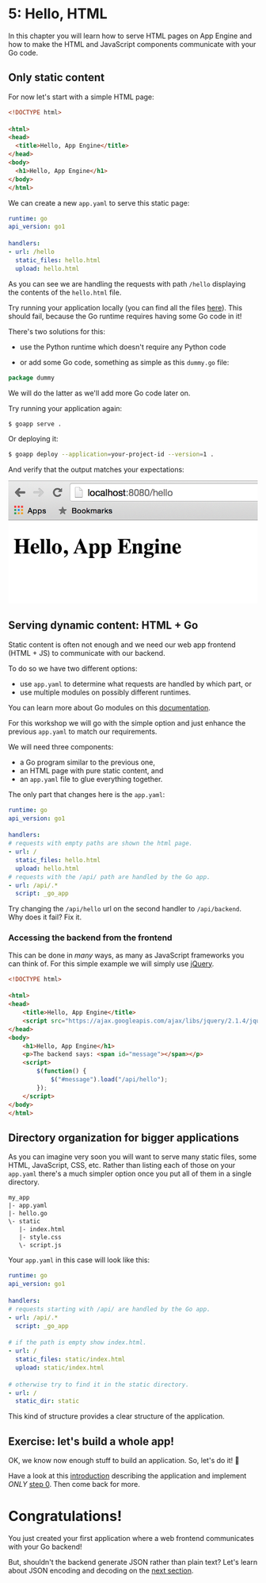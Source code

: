 # 5: Hello, HTML

In this chapter you will learn how to serve HTML pages on App Engine and how to
make the HTML and JavaScript components communicate with your Go code.

## Only static content

For now let's start with a simple HTML page:

[embedmd]:# (all_static/hello.html /.*DOCTYPE/ $)
```html
<!DOCTYPE html>

<html>
<head>
  <title>Hello, App Engine</title>
</head>
<body>
  <h1>Hello, App Engine</h1>
</body>
</html>
```

We can create a new `app.yaml` to serve this static page:

[embedmd]:# (all_static/app.yaml)
```yaml
runtime: go
api_version: go1

handlers:
- url: /hello
  static_files: hello.html
  upload: hello.html
```

As you can see we are handling the requests with path `/hello` displaying
the contents of the `hello.html` file.

Try running your application locally (you can find all the files
[here](./all_static)). This should fail, because the Go runtime requires
having some Go code in it!

There's two solutions for this:

- use the Python runtime which doesn't require any Python code

- or add some Go code, something as simple as this `dummy.go` file:

[embedmd]:# (all_static/dummy.go /package dummy/ $)
```go
package dummy
```

We will do the latter as we'll add more Go code later on.

Try running your application again:

```bash
$ goapp serve .
```

Or deploying it:

```bash
$ goapp deploy --application=your-project-id --version=1 .
```

And verify that the output matches your expectations:

![Hello, App Engine](screenshot.png)

## Serving dynamic content: HTML + Go

Static content is often not enough and we need our web app frontend (HTML + JS)
to communicate with our backend.

To do so we have two different options:

- use `app.yaml` to determine what requests are handled by which part, or
- use multiple modules on possibly different runtimes.

You can learn more about Go modules on this
[documentation](https://cloud.google.com/appengine/docs/go/modules/).

For this workshop we will go with the simple option and just enhance the
previous `app.yaml` to match our requirements.

We will need three components:

- a Go program similar to the previous one,
- an HTML page with pure static content, and
- an `app.yaml` file to glue everything together.

The only part that changes here is the `app.yaml`:

[embedmd]:# (mixed_content/app.yaml)
```yaml
runtime: go
api_version: go1

handlers:
# requests with empty paths are shown the html page.
- url: /
  static_files: hello.html
  upload: hello.html
# requests with the /api/ path are handled by the Go app.
- url: /api/.*
  script: _go_app
```

Try changing the `/api/hello` url on the second handler to `/api/backend`.
Why does it fail? Fix it.

### Accessing the backend from the frontend

This can be done in *many* ways, as many as JavaScript frameworks you can think
of. For this simple example we will simply use [jQuery](https://jquery.com/).


[embedmd]:# (mixed_content/hello.html /.*DOCTYPE/ $)
```html
<!DOCTYPE html>

<html>
<head>
	<title>Hello, App Engine</title>
	<script src="https://ajax.googleapis.com/ajax/libs/jquery/2.1.4/jquery.min.js"></script>
</head>
<body>
	<h1>Hello, App Engine</h1>
	<p>The backend says: <span id="message"></span></p>
	<script>
		$(function() {
			$("#message").load("/api/hello");
		});
	</script>
</body>
</html>
```

## Directory organization for bigger applications

As you can imagine very soon you will want to serve many static files, some
HTML, JavaScript, CSS, etc. Rather than listing each of those on your `app.yaml`
there's a much simpler option once you put all of them in a single directory.

	my_app
	|- app.yaml
	|- hello.go
	\- static
	   |- index.html
	   |- style.css
	   \- script.js

Your `app.yaml` in this case will look like this:

[embedmd]:# (static_dirs/app.yaml /runtime/ $)
```yaml
runtime: go
api_version: go1

handlers:
# requests starting with /api/ are handled by the Go app.
- url: /api/.*
  script: _go_app

# if the path is empty show index.html.
- url: /
  static_files: static/index.html
  upload: static/index.html

# otherwise try to find it in the static directory.
- url: /
  static_dir: static
```

This kind of structure provides a clear structure of the application.

## Exercise: let's build a whole app!

OK, we know now enough stuff to build an application. So, let's do it! 🎉

Have a look at this [introduction](../events) describing the application
and implement *ONLY* [step 0](../events/step0/README.md). Then come back for more.

# Congratulations!

You just created your first application where a web frontend communicates with
your Go backend!

But, shouldn't the backend generate JSON rather than plain text?
Let's learn about JSON encoding and decoding on the [next section](../section06/README.md).
